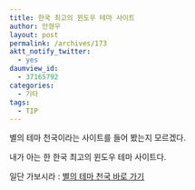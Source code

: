 ```yaml
---
title: 한국 최고의 윈도우 테마 사이트
author: 안형우
layout: post
permalink: /archives/173
aktt_notify_twitter:
  - yes
daumview_id:
  - 37165792
categories:
  - 기타
tags:
  - TIP
---
```

별의 테마 천국이라는 사이트를 들어 봤는지 모르겠다. <div>
  내가 아는 한 한국 최고의 윈도우 테마 사이트다.
</div>

<div>
  일단 가보시라 : <a href="http://blog.naver.com/badpark/" target="_blank">별의 테마 천국 바로 가기</a>
</div>